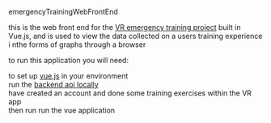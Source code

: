 emergencyTrainingWebFrontEnd

this is the web front end for the [VR emergency training project](https://github.com/shoshanimayan/VR-Emergency-Training) built in Vue.js, and is used to view the data collected on a users training experience i nthe forms of graphs through a browser

to run this application you will need:

to set up [vue.js](https://vuejs.org/v2/guide/installation.html) in your environment<br/> 
run the [backend api locally](https://github.com/shoshanimayan/EmergencyTrainingBackend)\
have created an account and done some training exercises within the VR app\
then run run the vue application


